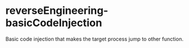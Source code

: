 # reverseEngineering-basicCodeInjection
Basic code injection that makes the target process jump to other function.
